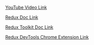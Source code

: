 [YouTube Video Link](https://youtu.be/i3MWtUchXxc?si=FF60WUYxCNpM1QON)

[Redux Doc Link](https://redux.js.org/introduction/getting-started)

[Redux Toolkit Doc Link](https://redux-toolkit.js.org/introduction/getting-started)

[Redux DevTools Chrome Extension Link](https://chrome.google.com/webstore/detail/redux-devtools/lmhkpmbekcpmknklioeibfkpmmfibljd)
